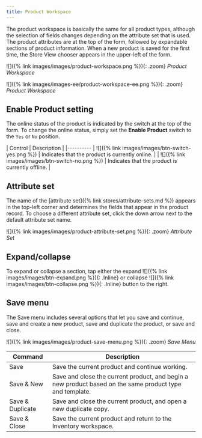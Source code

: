 ```yaml
---
title: Product Workspace
---
```


The product workspace is basically the same for all product types, although the selection of fields changes depending on the attribute set that is used. The product attributes are at the top of the form, followed by expandable sections of product information. When a new product is saved for the first time, the Store View chooser appears in the upper-left of the form.

<!--{% if "Default.CE Only" contains site.edition %}-->
![]({% link images/images/product-workspace.png %}){: .zoom}
_Product Workspace_
<!--{% endif %}-->
<!--{% if "Default.EE-B2B" contains site.edition %}-->
![]({% link images/images-ee/product-workspace-ee.png %}){: .zoom}
_Product Workspace_
<!--{% endif %}-->

## Enable Product setting

The online status of the product is indicated by the switch at the top of the form. To change the online status, simply set the **Enable Product** switch to the `Yes` or `No` position.

| Control | Description |
|----------
| ![]({% link images/images/btn-switch-yes.png %}) | Indicates that the product is currently online. |
| ![]({% link images/images/btn-switch-no.png %}) | Indicates that the product is currently offline. |

## Attribute set

The name of the [attribute set]({% link stores/attribute-sets.md %}) appears in the top-left corner and determines the fields that appear in the product record. To choose a different attribute set, click the down arrow next to the default attribute set name.

![]({% link images/images/product-attribute-set.png %}){: .zoom}
_Attribute Set_

## Expand/collapse

To expand or collapse a section, tap either the expand ![]({% link images/images/btn-expand.png %}){: .Inline} or collapse ![]({% link images/images/btn-collapse.png %}){: .Inline} button to the right.

## Save menu

The Save menu includes several options that let you save and continue, save and create a new product, save and duplicate the product, or save and close.

![]({% link images/images/product-save-menu.png %}){: .zoom}
_Save Menu_

|Command|Description|
|--- |--- |
|Save|Save the current product and continue working.|
|Save & New|Save and close the current product, and begin a new product based on the same product type and template.|
|Save & Duplicate|Save and close the current product, and open a new duplicate copy.|
|Save & Close|Save the current product and return to the Inventory workspace.|
